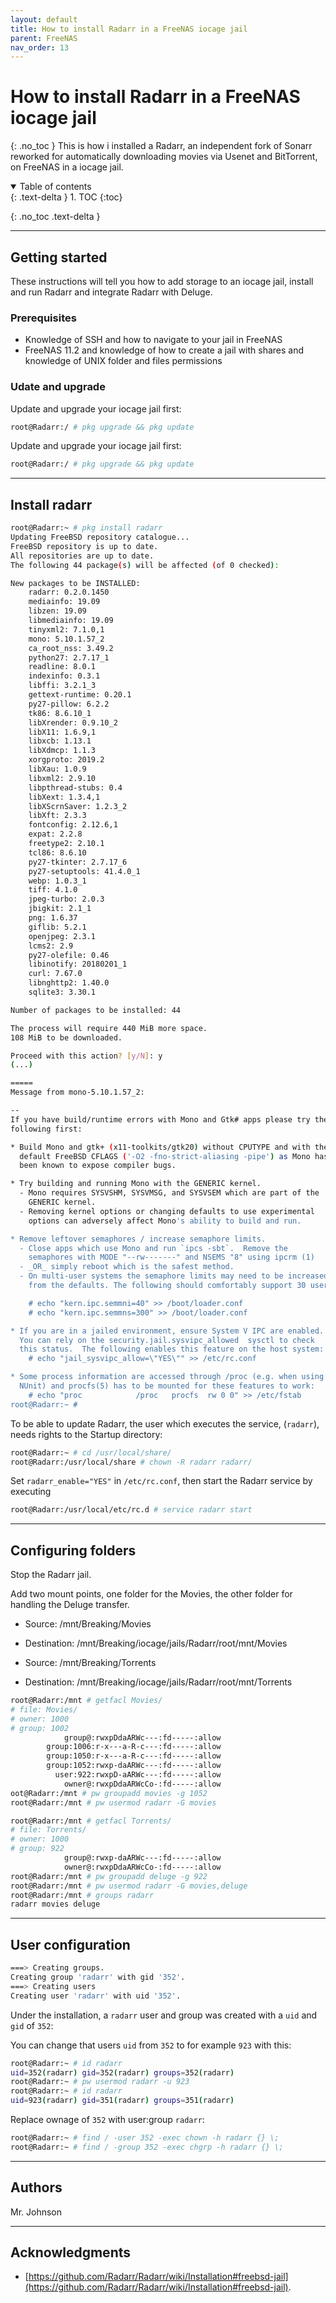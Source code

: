 ```yaml
---
layout: default
title: How to install Radarr in a FreeNAS iocage jail
parent: FreeNAS
nav_order: 13
---
```


# How to install Radarr in a FreeNAS iocage jail
{: .no_toc }
This is how i installed a Radarr, an independent fork of Sonarr reworked for automatically downloading movies via Usenet and BitTorrent, on FreeNAS in a iocage jail.

<details open markdown="block">
  <summary>
   Table of contents
  </summary>
  {: .text-delta }
1. TOC
{:toc}
</details>

{: .no_toc .text-delta }

---

## Getting started
These instructions will tell you how to add storage to an iocage jail, install and run Radarr and integrate Radarr with Deluge.

### Prerequisites
* Knowledge of SSH and how to navigate to your jail in FreeNAS
* FreeNAS 11.2 and knowledge of how to create a jail with shares and knowledge of UNIX folder and files permissions

### Udate and upgrade
Update and upgrade your iocage jail first:
```tcsh
root@Radarr:/ # pkg upgrade && pkg update
```

Update and upgrade your iocage jail first:
```tcsh
root@Radarr:/ # pkg upgrade && pkg update
```

---

## Install radarr
```bash
root@Radarr:~ # pkg install radarr
Updating FreeBSD repository catalogue...
FreeBSD repository is up to date.
All repositories are up to date.
The following 44 package(s) will be affected (of 0 checked):

New packages to be INSTALLED:
	radarr: 0.2.0.1450
	mediainfo: 19.09
	libzen: 19.09
	libmediainfo: 19.09
	tinyxml2: 7.1.0,1
	mono: 5.10.1.57_2
	ca_root_nss: 3.49.2
	python27: 2.7.17_1
	readline: 8.0.1
	indexinfo: 0.3.1
	libffi: 3.2.1_3
	gettext-runtime: 0.20.1
	py27-pillow: 6.2.2
	tk86: 8.6.10_1
	libXrender: 0.9.10_2
	libX11: 1.6.9,1
	libxcb: 1.13.1
	libXdmcp: 1.1.3
	xorgproto: 2019.2
	libXau: 1.0.9
	libxml2: 2.9.10
	libpthread-stubs: 0.4
	libXext: 1.3.4,1
	libXScrnSaver: 1.2.3_2
	libXft: 2.3.3
	fontconfig: 2.12.6,1
	expat: 2.2.8
	freetype2: 2.10.1
	tcl86: 8.6.10
	py27-tkinter: 2.7.17_6
	py27-setuptools: 41.4.0_1
	webp: 1.0.3_1
	tiff: 4.1.0
	jpeg-turbo: 2.0.3
	jbigkit: 2.1_1
	png: 1.6.37
	giflib: 5.2.1
	openjpeg: 2.3.1
	lcms2: 2.9
	py27-olefile: 0.46
	libinotify: 20180201_1
	curl: 7.67.0
	libnghttp2: 1.40.0
	sqlite3: 3.30.1

Number of packages to be installed: 44

The process will require 440 MiB more space.
108 MiB to be downloaded.

Proceed with this action? [y/N]: y
(...)

=====
Message from mono-5.10.1.57_2:

--
If you have build/runtime errors with Mono and Gtk# apps please try the
following first:

* Build Mono and gtk+ (x11-toolkits/gtk20) without CPUTYPE and with the
  default FreeBSD CFLAGS ('-O2 -fno-strict-aliasing -pipe') as Mono has
  been known to expose compiler bugs.

* Try building and running Mono with the GENERIC kernel.
  - Mono requires SYSVSHM, SYSVMSG, and SYSVSEM which are part of the
    GENERIC kernel.
  - Removing kernel options or changing defaults to use experimental
    options can adversely affect Mono's ability to build and run.

* Remove leftover semaphores / increase semaphore limits.
  - Close apps which use Mono and run `ipcs -sbt`.  Remove the
    semaphores with MODE "--rw-------" and NSEMS "8" using ipcrm (1)
  - _OR_ simply reboot which is the safest method.
  - On multi-user systems the semaphore limits may need to be increased
    from the defaults. The following should comfortably support 30 users.

    # echo "kern.ipc.semmni=40" >> /boot/loader.conf
    # echo "kern.ipc.semmns=300" >> /boot/loader.conf

* If you are in a jailed environment, ensure System V IPC are enabled.
  You can rely on the security.jail.sysvipc_allowed  sysctl to check
  this status.  The following enables this feature on the host system:
    # echo "jail_sysvipc_allow=\"YES\"" >> /etc/rc.conf

* Some process information are accessed through /proc (e.g. when using
  NUnit) and procfs(5) has to be mounted for these features to work:
    # echo "proc            /proc   procfs  rw 0 0" >> /etc/fstab
root@Radarr:~ # 
```
To be able to update Radarr, the user which executes the service, (`radarr`), needs rights to the Startup directory:
```bash
root@Radarr:~ # cd /usr/local/share/
root@Radarr:/usr/local/share # chown -R radarr radarr/
```

Set `radarr_enable="YES"` in `/etc/rc.conf`, then start the Radarr service by executing
```bash
root@Radarr:/usr/local/etc/rc.d # service radarr start
```

---

## Configuring folders
Stop the Radarr jail. 

Add two mount points, one folder for the Movies, the other folder for handling the Deluge transfer.

* Source: /mnt/Breaking/Movies
* Destination: /mnt/Breaking/iocage/jails/Radarr/root/mnt/Movies

* Source: /mnt/Breaking/Torrents
* Destination: /mnt/Breaking/iocage/jails/Radarr/root/mnt/Torrents

```bash
root@Radarr:/mnt # getfacl Movies/
# file: Movies/
# owner: 1000
# group: 1002
            group@:rwxpDdaARWc---:fd-----:allow
        group:1006:r-x---a-R-c---:fd-----:allow
        group:1050:r-x---a-R-c---:fd-----:allow
        group:1052:rwxp-daARWc---:fd-----:allow
          user:922:rwxpD-aARWc---:fd-----:allow
            owner@:rwxpDdaARWcCo-:fd-----:allow
oot@Radarr:/mnt # pw groupadd movies -g 1052
root@Radarr:/mnt # pw usermod radarr -G movies
```

```bash
root@Radarr:/mnt # getfacl Torrents/
# file: Torrents/
# owner: 1000
# group: 922
            group@:rwxp-daARWc---:fd-----:allow
            owner@:rwxpDdaARWcCo-:fd-----:allow
root@Radarr:/mnt # pw groupadd deluge -g 922
root@Radarr:/mnt # pw usermod radarr -G movies,deluge
root@Radarr:/mnt # groups radarr
radarr movies deluge
```

---

## User configuration
```bash
===> Creating groups.
Creating group 'radarr' with gid '352'.
===> Creating users
Creating user 'radarr' with uid '352'.
```
Under the installation, a `radarr` user and group was created with a `uid` and `gid` of `352`:

You can change that users `uid` from `352` to for example `923` with this:
```bash
root@Radarr:~ # id radarr
uid=352(radarr) gid=352(radarr) groups=352(radarr)
root@Radarr:~ # pw usermod radarr -u 923
root@Radarr:~ # id radarr
uid=923(radarr) gid=351(radarr) groups=351(radarr)
```

Replace ownage of `352` with user:group `radarr`:
```bash
root@Radarr:~ # find / -user 352 -exec chown -h radarr {} \;
root@Radarr:~ # find / -group 352 -exec chgrp -h radarr {} \;
```

---

## Authors
Mr. Johnson

---

## Acknowledgments
* [https://github.com/Radarr/Radarr/wiki/Installation#freebsd-jail](https://github.com/Radarr/Radarr/wiki/Installation#freebsd-jail).